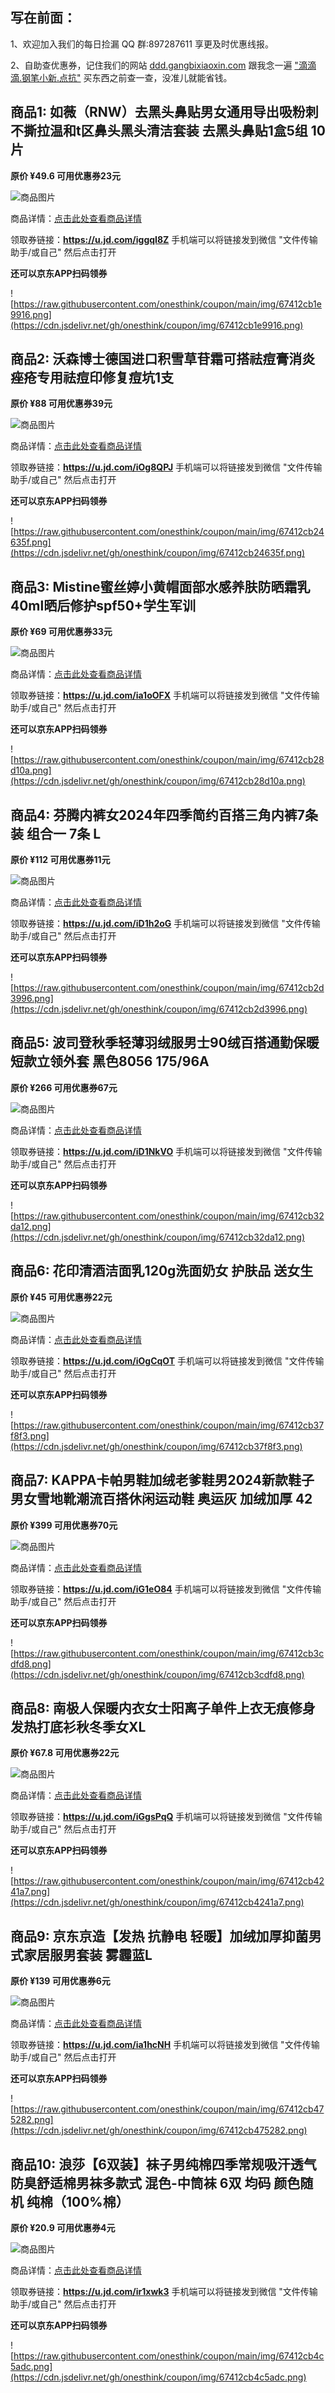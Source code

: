 ## 写在前面：

1、欢迎加入我们的每日捡漏 QQ 群:897287611 享更及时优惠线报。

2、自助查优惠券，记住我们的网站 [ddd.gangbixiaoxin.com](https://ddd.gangbixiaoxin.com) 跟我念一遍 ["滴滴滴.钢笔小新.点抗"](https://ddd.gangbixiaoxin.com) 买东西之前查一查，没准儿就能省钱。

## 商品1: 如薇（RNW）去黑头鼻贴男女通用导出吸粉刺不撕拉温和t区鼻头黑头清洁套装 去黑头鼻贴1盒5组 10片

**原价 ¥49.6 可用优惠券23元**

![商品图片](http://img14.360buyimg.com/n1/jfs/t1/116627/32/51724/61216/67358e23F50e651cd/37b596429e225f7f.jpg)

商品详情：[点击此处查看商品详情](https://union-click.jd.com/jdc?e=1003156031&amp;p=JF8BAdsJK1olXwIGVFZbC0gRAl8IGlsVWQYLUV5ZDUMQAF9MRANLAjZbERscSkAJHTRQRA1CCVkdDwtCWhVLHTdNTwcKBENeCVAfUg8bXDVXYyloVUFeESUFcDZ-dxdXfz92BWZJOlwWQQBNezR8RBhpNk5FVFYHXFxXDxtxazliPnVFIjc9aj90dDB_GSNNOWVyEig_VTt1ShNObT5lP2FYIBcpekp3YSZaWy9NAHFgVSIbfyJOdRh7cAxhJFRlIAcIVzxufwZzfCcTOE5hIjkCViNFZRB7bFp1WGZ7LA0qUTBVdAZ4ci9cIkN0PQg4aCgXRBhAYCl2BGVCIxY-cShPYCh8YgFFJGVhFCo0eClsY3sKbk8XKDZaLw4OUhUScw9RHEULIV1BMVcBTgpnD2M4GmsWXAYFXVhaDkISM18IG2tUMwYDUF9cCkoSM244G10XXgQBUVpeDEMeA18IE1wliqu6gdTs3cOu1_GAzOKyiI--gMDVOHsnAF8IGloXXQIFVVxdOHsXAF8LKwV7XFUEVl5YD0N5X21NQgtJG05sUFxaC00QC204GVoUXwQyZG4CUhRvcRIAXAdQJl56KTcpcBRzZwxQexB7X01LHwQlUz9IQBNjUxwVVVxWZF5t)

领取券链接：**https://u.jd.com/iggqI8Z** 手机端可以将链接发到微信 "文件传输助手/或自己" 然后点击打开

**还可以京东APP扫码领券**

![https://raw.githubusercontent.com/onesthink/coupon/main/img/67412cb1e9916.png](https://cdn.jsdelivr.net/gh/onesthink/coupon/img/67412cb1e9916.png)

## 商品2: 沃森博士德国进口积雪草苷霜可搭祛痘膏消炎痤疮专用祛痘印修复痘坑1支

**原价 ¥88 可用优惠券39元**

![商品图片](http://img14.360buyimg.com/n1/jfs/t1/130210/6/48947/128845/6735ba97Fc03526bd/643c752a0c4314d0.jpg)

商品详情：[点击此处查看商品详情](https://union-click.jd.com/jdc?e=1003156031&amp;p=JF8BAZ4JK1olXDYCVV9dDEoSB24LHl4lGVlaCgFtUQ5SQi0DBUVOBVlUAwoCFxBCHD1WR0VNGFJeSwcYVBYZQTVMFwRPAn5wKVYaVA5sWzZhZwZNAmJCCAlfDyUVSCZDQSNOKVlBIlkacDhweDsfW1dhJHZnIz0uTDx-Zwp_QixVJXNmMTwEbEl0cWZueQF1GXJ3LDw_QRlcdCcAaz9mKQRhHFc4ahIWBhhhTTluPmVDI1wLWzxkeCp-byxICH9DCj4WUSBwAm9KYyJhP3FxJx0pYS91dyZvTGtiHgR-EBUKVChsABZcTRBNAQIGDQktBEcnAl8LGlsSVAAFUldYOHsXA19edVsUXAcHXFleDEonAl8IHVkWXwUHUF5YCUgUM28AHGvC8L7X3u-IgPLDneffovzA1LrWytZtOHsUM28JGlkVWQEDVl5tOEsUM2w4RTUUDgEBBl1eDyVLASpRSw5LDmgCVFhfC0sTC18KGloXXzYyZAEHVzNlfmdPRx5uBV9rKAMFVy9XXzgKHDUXFk9JDiYGfBRUdWhPYyhyJlIyVG4)

领取券链接：**https://u.jd.com/iOg8QPJ** 手机端可以将链接发到微信 "文件传输助手/或自己" 然后点击打开

**还可以京东APP扫码领券**

![https://raw.githubusercontent.com/onesthink/coupon/main/img/67412cb24635f.png](https://cdn.jsdelivr.net/gh/onesthink/coupon/img/67412cb24635f.png)

## 商品3: Mistine蜜丝婷小黄帽面部水感养肤防晒霜乳40ml晒后修护spf50+学生军训

**原价 ¥69 可用优惠券33元**

![商品图片](http://img14.360buyimg.com/n1/jfs/t1/199939/28/48622/142391/6734a080Fe77ff204/54f52807bca7814d.jpg)

商品详情：[点击此处查看商品详情](https://union-click.jd.com/jdc?e=1003156031&amp;p=JF8BAaoJK1olXwIGUltaD0wUAl8IGloUWQYBUVdfDk0nRzBQRQQlBENHFRxWFlVMWzBeTA9KQl1XSwwDVFVPRjtUBAJQAVsMFgQZBExKZAkIX1NPHlF3Bwg1Sz5DdS1LUF9pAmhAEgopVR5WY2t2SCFtBF4FAitKSEdjeh9tbChmGnIANA0qQTBWexpseTlMDwRhHFc9ahJnRxt9YzJ3XHpJNzxUby9jd21reVNsP19yUz4kbBhsYAxJbFlDDXJxVAApUjxKVhZJWj1eKmJ1Mz0DcDJjYRZrUhpiNH5mIAcuX3sUahloHydrCGNiJlwjfj0QXA5pQCZTUQoyVW5eCUsQCmkPHVIQbTYCVG4fZhdPQSpQRA_M653b9cptCXsXBW0LGVgQWQYGXFxeOEsfBF_ftuPA17fX3OeJlsPAusjdkufBw44yZG5eOEsWAm0IH1wUXwYyZF5eOEgnXQEJSF5CWgQFBzABCg5OUzgMWTURWAAKU1tYAXsVAm4KGWslbQFfMzhdTENNQDh9SA19HnNWIhweQ09rXAFKXQ9hAFNDNFojWzFvWjcPTS4lXTY)

领取券链接：**https://u.jd.com/ia1oOFX** 手机端可以将链接发到微信 "文件传输助手/或自己" 然后点击打开

**还可以京东APP扫码领券**

![https://raw.githubusercontent.com/onesthink/coupon/main/img/67412cb28d10a.png](https://cdn.jsdelivr.net/gh/onesthink/coupon/img/67412cb28d10a.png)

## 商品4: 芬腾内裤女2024年四季简约百搭三角内裤7条装 组合一 7条 L

**原价 ¥112 可用优惠券11元**

![商品图片](http://img14.360buyimg.com/n1/jfs/t1/216292/1/49190/114891/6740abeeFea984213/9afb06dc07006c15.jpg)

商品详情：[点击此处查看商品详情](https://union-click.jd.com/jdc?e=1003156031&amp;p=JF8BAdMJK1olXwIGXVxUCEMRBV8IGlsVVQIAXF1cAEISCl9MRANLAjZbERscSkAJHTRQRA1CCVkdDwtCWhVLHTdNTwcKBENeCVAfUg8bQmdLRAdhNgJxPwQ6TQxXUyx0HAVNLVl-OlwJSz8fZWt2HyZDOFZ0FiIFblxXDxtxazliPk9BIAEHazxkSjN_cg1NOWVEEio_Ui11Sg9ObwBmKmFbJBcqUEpxYSZaWy9nAHBgHQwbfyJgcAxScAxhJFRmIz06Vj1-VQhzfCcTOE5hIjkCViNFZRNbbDh-GWVrMDs9USsSdzdwci9MOkZ0LTo9aChrBhhxbzhhPmIWVykqVxlydCdrRy18IWV2DRccfDJvW19eE0FzCFl5Sj1aajtfATVRUDMcAU1UWFJtCXsUAm8PEl0SWw8HZG5dCHtWbWwIGlkSWTYDZF5bCkgVAGoMG1IWWAIyVFZaOJy6u7qCqo6d5NKc3Inkr56ev7uWk2slbQUyVF9cCksTBG4KG2slXQUyV24DZkpEBW0JSA9HM1oAEQcNXgJRbWsKHFwTWAEEZFxcCUkVM184WlNWAlp2P1ouYxFwRihISxhpWlhaJAEhZklDQBsAfV9rWXtUMQ4rSjdPZV8IKw)

领取券链接：**https://u.jd.com/iD1h2oG** 手机端可以将链接发到微信 "文件传输助手/或自己" 然后点击打开

**还可以京东APP扫码领券**

![https://raw.githubusercontent.com/onesthink/coupon/main/img/67412cb2d3996.png](https://cdn.jsdelivr.net/gh/onesthink/coupon/img/67412cb2d3996.png)

## 商品5: 波司登秋季轻薄羽绒服男士90绒百搭通勤保暖短款立领外套 黑色8056 175/96A

**原价 ¥266 可用优惠券67元**

![商品图片](http://img14.360buyimg.com/n1/jfs/t1/243445/8/23678/57243/673d7916F6c4b3d41/31861b4dece0f9a0.jpg)

商品详情：[点击此处查看商品详情](https://union-click.jd.com/jdc?e=1003156031&amp;p=JF8BAaoJK1olXwIGU1ZaC08TAl8IGlsVVAAGXFpdDk8RC19MRANLAjZbERscSkAJHTRQRA1CCVkdDwtCWhVLHTdNTwcKBENeCVAfUg8bejJffA9oLVVWH147cj9VWW9Rej8RKHZROlw0egNKYztSZxwSW1hKBhwjYFxXDxtxazliPgZDIycHbjx0eCx_RAFNOWV2Eik_VT11AgdObxBmLWFYNBcqUEpHYW5oWyxdB2JgVT4baBRscRhBfAxhJFRlIBc2SD1uZw9zfSdrCllpJzwAWhF1ZhtQbDh2GXF7Dg4pUR5QdAt8D1lgbVpbDjoFFhNrYQZ2XylHGAQHIEAqAQ0bD18JK1gUXQELUllbAU4nM28IKxp7WA8DVlttCXsXBW0LGVgQWQYKUFxZOEsfBF_ftuPA17fX3OeJlsPAusjdkufBw44yZG5eOEsWAm0IH1wUXwYyZF5eOEgnXQEJSFwQDQdSVTABCg5OUzZBRzURXwADXF1UDnsVAm4KGWslbX9fAzkJdTtEVyQIfSFhH1wCDT85DD5nUAEKcildAGZWDiIaD01JSz1KZTMlXTY)

领取券链接：**https://u.jd.com/iD1NkVO** 手机端可以将链接发到微信 "文件传输助手/或自己" 然后点击打开

**还可以京东APP扫码领券**

![https://raw.githubusercontent.com/onesthink/coupon/main/img/67412cb32da12.png](https://cdn.jsdelivr.net/gh/onesthink/coupon/img/67412cb32da12.png)

## 商品6: 花印清酒洁面乳120g洗面奶女 护肤品 送女生

**原价 ¥45 可用优惠券22元**

![商品图片](http://img14.360buyimg.com/n1/jfs/t1/181333/35/13001/289076/60e41f7dEefeb6d1d/efb5a57a313b4eaa.jpg)

商品详情：[点击此处查看商品详情](https://union-click.jd.com/jdc?e=1003156031&amp;p=JF8BAaMJK1olXwIGUldYCkMUA18IGloUXQQEVFhVCEInRzBQRQQlBENHFRxWFlVMWzBeTA9KQl1XSwwDVFVPRjtUBAJQAVsMFgQZBDNTfhthcidgWE9CJys1aTZxfT1LfQATP2gAUV8CTDdEUxJtXTtnAUZ7XFlKSEdjeh9tbCh2GHFdIDokayhLexpseTlMKQRiDFc4ahJFRxh9YCh3XHpJNxZUYS9ja21oQ1JxP1xyXSoFdztsYAxJbFlHOn9hLxwpCTxKVhZJWj9gHGJnMF8fcDJjYRh7aB9hNHJlLS0iX3sXSGd6eQJmPWN8HAQ_URt-Yzh1TzxDUQoyVW5eCUsQCmkPHVIQbTYCVG4fZg5MXjZVWWsUbQYEVl1fC04TAG4OHlwlXQ4FZInwsJ6dsrqAoo-L1dG784vUtJ-Ji184K1glXQcDVl5ZD0oVA184G1glXjZcOl8ODkkXADsPdQcXGF9SDBkLZk8VBG0LH1MTbQQDVVxfOHsneyt1bzJ8IXMHHR4ufSN2fgl2SRhzBgBgOlxYCRRTfzxYZj5TPXReFCdVD3sXMw)

领取券链接：**https://u.jd.com/iOgCqOT** 手机端可以将链接发到微信 "文件传输助手/或自己" 然后点击打开

**还可以京东APP扫码领券**

![https://raw.githubusercontent.com/onesthink/coupon/main/img/67412cb37f8f3.png](https://cdn.jsdelivr.net/gh/onesthink/coupon/img/67412cb37f8f3.png)

## 商品7: KAPPA卡帕男鞋加绒老爹鞋男2024新款鞋子男女雪地靴潮流百搭休闲运动鞋 奥运灰 加绒加厚 42

**原价 ¥399 可用优惠券70元**

![商品图片](http://img14.360buyimg.com/n1/jfs/t1/111518/9/51009/60624/672ae11eF239fa7fe/006d496084f9a8a0.jpg)

商品详情：[点击此处查看商品详情](https://union-click.jd.com/jdc?e=1003156031&amp;p=JF8BAd0JK1olXwIGUlpcCU4fA18IGlodXAUGXFdYAEkWB19MRANLAjZbERscSkAJHTRQRA1CCVkdDwtCWhVLHTdNTwcKBENeCVAfUg8bQCxqHD1mGQZ-Dx8CTEsXQwRuQzh9Xk9HOlwDST5UZwZDXSR3G3pfElkoflxXDxtxaz5sPmFAIycHWz9kSip8cj9NOWV2Eik_VTJ1ShtOeC5lNGFbVRcqakp3YW54Wy1nAHBgHRgbfBR_UBZ8ZAxhJFRlLT0-TD1uUTxzfCcTOE5hIjkCViNFZRB-byh1SQV1Iic5bjxjaDN_UyN8Kgd2USgvazJucAcNbDJPPWVhHRo-cTd-dB1rXC8XLWR1JykffyJzZxRoD1lgSQR3ZDsbDEJWQBkNeytdXFhRFVsgbQ4NeSkEF2sUbQUDVFlUDkwRCmo4K1sVbUdsVFxZDksQCmo4GmsVWwQBVl1YDEgUAWgLK1sdWjbV-eaIgvrCi9bchdPC5KHX3eKJlsMnM18LK1sUXAQCUFlcCksnM28LK1glA2gDB1sKDkpEBwFUGR5MDVwHXDBZDU0fA2cMH2sXXAcAVm5tOAhUYWhuaB8VIV1DCxpdCAt8ZTdrc1hcGGgACh8oSy9-SCl3eR1pAEAFIShtCHs)

领取券链接：**https://u.jd.com/iG1eO84** 手机端可以将链接发到微信 "文件传输助手/或自己" 然后点击打开

**还可以京东APP扫码领券**

![https://raw.githubusercontent.com/onesthink/coupon/main/img/67412cb3cdfd8.png](https://cdn.jsdelivr.net/gh/onesthink/coupon/img/67412cb3cdfd8.png)

## 商品8: 南极人保暖内衣女士阳离子单件上衣无痕修身发热打底衫秋冬季女XL

**原价 ¥67.8 可用优惠券22元**

![商品图片](http://img14.360buyimg.com/n1/jfs/t1/195502/40/47392/94349/66efd801F279b2708/74c4ea5febd5a67b.jpg)

商品详情：[点击此处查看商品详情](https://union-click.jd.com/jdc?e=1003156031&amp;p=JF8BAZ4JK1olXDYCVV9dCk8UBmwBGFglGVlaCgFtUQ5SQi0DBUVOBVlUAwoCFxBCHD1WR0VNGFJeSwcYVBYZQTVMFwRPAn5wKVYaVA5sWxdvWCVTAmJmNRY9dyUVSCZDQSNOKVlBIlkaczR3WjsfW1dhJHZnIz02Sz8VYwxxaA5XJXNmMjwEeEljW2ZYeQJ9GXF3LDs_CTdcdw0AaT9hLQR1HFYtahJCXBt6fC1uPmVDIwEpbz9edDF-byxICH9cDikGczhySh9LYyJhP3FxKwIqcTt3dAwITGtDK19rFFwHDylNXwZMbVlnFF4HMi0LBEcnAl8LGlsSVAAFUldYOHsXA19edVsUXAcDXVpZC00nAl8IHVkWXwUHUF1fD0gVM28AHGvC8L7X3u-IgPLDneffovzA1LrWytZtOHsUM28JGlkVWQEDVl5tOEsUM2w4RTUUDg4CVVwIACVLASpRSwYXXGgGUVdbD04WAV8KGloXXzYyZAEHVzNlfmdPRx5uBX5lFyAbVy9zYidoZDUXFk9JDiYGfBRUdWhPYCR1BFIyVG4)

领取券链接：**https://u.jd.com/iGgsPqQ** 手机端可以将链接发到微信 "文件传输助手/或自己" 然后点击打开

**还可以京东APP扫码领券**

![https://raw.githubusercontent.com/onesthink/coupon/main/img/67412cb4241a7.png](https://cdn.jsdelivr.net/gh/onesthink/coupon/img/67412cb4241a7.png)

## 商品9: 京东京造【发热 抗静电 轻暖】加绒加厚抑菌男式家居服男套装 雾霾蓝L

**原价 ¥139 可用优惠券6元**

![商品图片](http://img14.360buyimg.com/n1/jfs/t1/175122/8/52493/80132/6732c528Fba35f376/5057426ece017cbb.jpg)

商品详情：[点击此处查看商品详情](https://union-click.jd.com/jdc?e=1003156031&amp;p=JF8BAakJK1olXQUDU1taC0seBF8IGloUXgYEVlZaDEgnRzBQRQQlBENHFRxWFlVMWzBeTA9KQl1XSwwDVFVPRjtUBAJQAVsMFgQZBCNOQGZhSA5QGmEACAIvTzFrdTxpUA5GKmgAXF4KUS1yc2dhWCgQCFkLAQNKSEdjeh9tbChAGnFdKA4pUThVexpseDlMPQR2HFc7ahJ_Rxh9Yz53FGJJIxZUai9jY218U1J3P1xiQF0qaDJ_UxRreBphX1BSIBddVz9zdDJdYhpUKl5bKTcHXRRvehttYjhmGHJ7Dj0pazxAMzRTZVtiNkBSNgI_cUt-QA8NRihsGlAOWG5cOEgWA2gBHVwTVAMyZF5dOB15A24JGlodWgEDV25cOEsRAWwKGF4RXgAFVFptCEMQM7ilo46f7NOK7YrDgJyupLqBp4-L1TYyZF1tCEoWAW8MHFoXXTYyVF1tC3tJbW5bHF5FXFYDOgJfTRJHXWgMdV8XWwcKXVxcOEkWAm0KK2slNV9BXTcOXQ5QZG1URylSJ3p0Bz8WXRhgbW0AGwxMO2NyXDcee05CXGZdRmsVbQ)

领取券链接：**https://u.jd.com/ia1hcNH** 手机端可以将链接发到微信 "文件传输助手/或自己" 然后点击打开

**还可以京东APP扫码领券**

![https://raw.githubusercontent.com/onesthink/coupon/main/img/67412cb475282.png](https://cdn.jsdelivr.net/gh/onesthink/coupon/img/67412cb475282.png)

## 商品10: 浪莎【6双装】袜子男纯棉四季常规吸汗透气防臭舒适棉男袜多款式 混色-中筒袜 6双 均码  颜色随机 纯棉（100%棉）

**原价 ¥20.9 可用优惠券4元**

![商品图片](http://img14.360buyimg.com/n1/jfs/t1/216236/7/46857/39728/673080d0F8c73cbd6/4b990e9437b1a445.jpg)

商品详情：[点击此处查看商品详情](https://union-click.jd.com/jdc?e=1003156031&amp;p=JF8BAd0JK1olXwIGUFdcDUIQBV8IGloRWwMAVFhbCEkXAV9MRANLAjZbERscSkAJHTRQRA1CCVkdDwtCWhVLHTdNTwcKBENeCVAfUg8bdgtWYh1WBFMKUDUcbjdiCh8MHhpBH0V0Olwud0pzdwoOEl1RKwQCXAAnQVxXDxtxaz5hPn1CIAEpbD9eYCp8YidNOWJyEioFUil1Ag9OeC5mL2FYIBc9QEpxYSZOWztNB29gHS4bfyl8cQxRTgxhJFRlIwddSjxudw1zfCcTOE5hIjkCViNFZRNhbBJiGWYAPDg9UShUd21ecjthNRIBIz4kfz10AhhLewRMLWVbNwA9CjtyYx1rXC9sKWN2DS0CfjJFUxRoD1lgSQR3ZCQEXx5VexRtez5rCA98J0AtDzhpZQ8EF2sUbQUDVFlUDkwRCmo4K1sVbUdsVF5UAEkfA2g4GmsVWwQBVl1YDEgfAmkKK1sdWjbV-eaIgvrCi9bchdPC5KHX3eKJlsMnM18LK1sUXAQCUFlcCksnM28LK1glA2gDB1hfCRhDUQFUGR5MDUdSFzBZCkwQCmwJG2sXXAcAVm5tOD5zXRZOWAJAVQJpFTghfUJnB2pJTxlWK2gAJyFcbD9yBWYOXy0XXQ5cLhdtCHs)

领取券链接：**https://u.jd.com/ir1xwk3** 手机端可以将链接发到微信 "文件传输助手/或自己" 然后点击打开

**还可以京东APP扫码领券**

![https://raw.githubusercontent.com/onesthink/coupon/main/img/67412cb4c5adc.png](https://cdn.jsdelivr.net/gh/onesthink/coupon/img/67412cb4c5adc.png)

